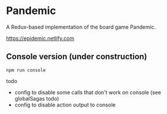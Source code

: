 # Pandemic
A Redux-based implementation of the board game Pandemic.

https://epidemic.netlify.com

## Console version (under construction)

`npm run console`

todo
- config to disable some calls that don't work on console (see globalSagas todo)
- config to disable action output to console